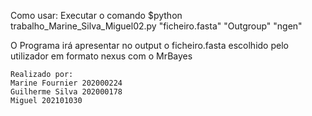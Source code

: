 Como usar: Executar o comando $python trabalho_Marine_Silva_Miguel02.py "ficheiro.fasta" "Outgroup" "ngen"

O Programa irá apresentar no output o ficheiro.fasta escolhido pelo utilizador em formato nexus com o MrBayes

    Realizado por:
    Marine Fournier 202000224
    Guilherme Silva 202000178
    Miguel 202101030
    

